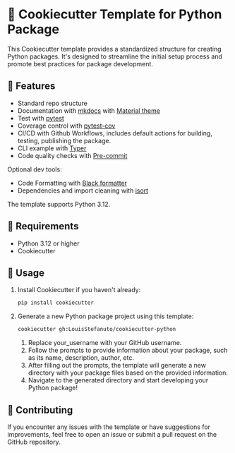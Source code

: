 # 🍪 Cookiecutter Template for Python Package

This Cookiecutter template provides a standardized structure for creating Python packages. It's designed to streamline the initial setup process and promote best practices for package development.

## 🤖 Features

- Standard repo structure
- Documentation with [mkdocs](https://www.mkdocs.org) with [Material theme](https://squidfunk.github.io/mkdocs-material/)
- Test with [pytest](https://docs.pytest.org/en/8.0.x/)
- Coverage control with [pytest-cov](https://pytest-cov.readthedocs.io/en/latest/)
- CI/CD with Github Workflows, includes default actions for building, testing, publishing the package.
- CLI example with [Typer](https://typer.tiangolo.com)
- Code quality checks with [Pre-commit](https://pre-commit.com)

Optional dev tools:

- Code Formatting with [Black formatter](https://black.readthedocs.io/en/stable/)
- Dependencies and import cleaning with [isort](https://pycqa.github.io/isort/)

The template supports Python 3.12.

## 🧪 Requirements

- Python 3.12 or higher
- Cookiecutter

## 👾 Usage

1. Install Cookiecutter if you haven't already:

    ```bash
    pip install cookiecutter
    ```

2. Generate a new Python package project using this template:

    ```bash
    cookiecutter gh:LouisStefanuto/cookiecutter-python
    ```

   1. Replace your_username with your GitHub username.
   2. Follow the prompts to provide information about your package, such as its name, description, author, etc.
   3. After filling out the prompts, the template will generate a new directory with your package files based on the provided information.
   4. Navigate to the generated directory and start developing your Python package!

## 👋 Contributing

If you encounter any issues with the template or have suggestions for improvements, feel free to open an issue or submit a pull request on the GitHub repository.
